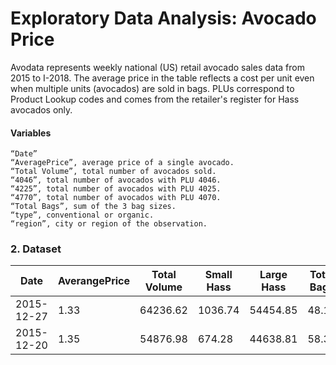 # Exploratory Data Analysis: Avocado Price

Avodata represents weekly national (US) retail avocado sales data from 2015 to I-2018. The average price in the table reflects a cost per unit even when multiple units (avocados) are sold in bags. PLUs correspond to Product Lookup codes and comes from the retailer's register for Hass avocados only.

#### Variables

	“Date”
	“AveragePrice”, average price of a single avocado.
	“Total Volume”, total number of avocados sold. 
	“4046”, total number of avocados with PLU 4046.
	“4225”, total number of avocados with PLU 4025.
	“4770”, total number of avocados with PLU 4070.
	“Total Bags”, sum of the 3 bag sizes.
	“type”, conventional or organic.
	“region”, city or region of the observation.
  
 ### 2. Dataset
| Date | AverangePrice | Total Volume | Small Hass | Large Hass | Total Bags | XLarge Bags |type | year | region|
|-------------| ------------- | ------------- | ------------- | ------------- | ------------- | ------------- | ------------- | ------------- | ------------- |
| 2015-12-27 | 1.33  | 64236.62  | 1036.74  | 54454.85 | 48.16  | 8696.87  | 93.25 | 0.0 | conventional	| 2015	| Albany
| 2015-12-20 | 1.35  | 54876.98  | 674.28  | 44638.81	  |58.33  | 9505.56	  | 97.49 |	0.0	 | conventional	| 2015	| Albany 
  
